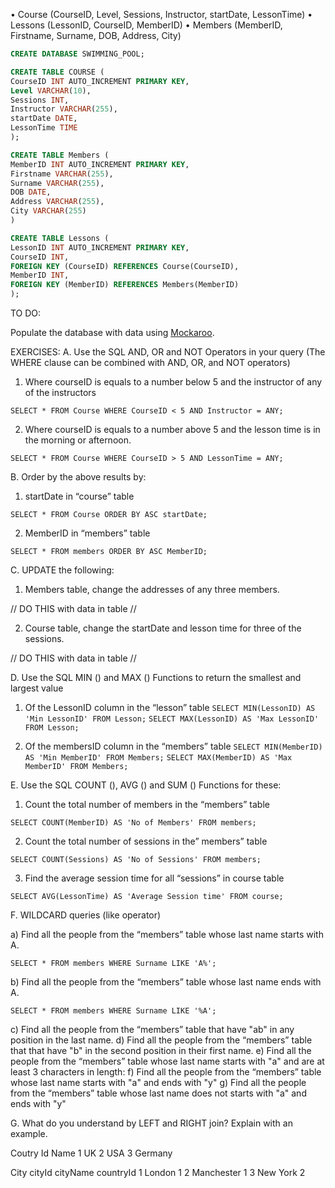 • Course (CourseID, Level, Sessions, Instructor, startDate, LessonTime)
• Lessons (LessonID, CourseID, MemberID)
• Members (MemberID, Firstname, Surname, DOB, Address, City)

```sql
CREATE DATABASE SWIMMING_POOL;

CREATE TABLE COURSE (
CourseID INT AUTO_INCREMENT PRIMARY KEY,
Level VARCHAR(10),
Sessions INT,
Instructor VARCHAR(255),
startDate DATE,
LessonTime TIME
);

CREATE TABLE Members (
MemberID INT AUTO_INCREMENT PRIMARY KEY,
Firstname VARCHAR(255),
Surname VARCHAR(255),
DOB DATE,
Address VARCHAR(255),
City VARCHAR(255)
)

CREATE TABLE Lessons (
LessonID INT AUTO_INCREMENT PRIMARY KEY,
CourseID INT,
FOREIGN KEY (CourseID) REFERENCES Course(CourseID),
MemberID INT,
FOREIGN KEY (MemberID) REFERENCES Members(MemberID)
);
```

TO DO:

Populate the database with data using [Mockaroo](https://www.mockaroo.com/).

EXERCISES:
A. Use the SQL AND, OR and NOT Operators in your query (The WHERE clause can be combined with AND, OR, and NOT operators)

1. Where courseID is equals to a number below 5 and the instructor of any of the instructors

`SELECT * FROM Course WHERE CourseID < 5 AND Instructor = ANY;`

2. Where courseID is equals to a number above 5 and the lesson time is in the morning or afternoon.

`SELECT * FROM Course WHERE CourseID > 5 AND LessonTime = ANY;`

B. Order by the above results by:

1.  startDate in “course” table

`SELECT * FROM Course ORDER BY ASC startDate;`

2.  MemberID in “members” table

`SELECT * FROM members ORDER BY ASC MemberID;`

C. UPDATE the following:

1.  Members table, change the addresses of any three members.

// DO THIS with data in table //

2.  Course table, change the startDate and lesson time for three of the sessions.

// DO THIS with data in table //

D. Use the SQL MIN () and MAX () Functions to return the smallest and largest value

1. Of the LessonID column in the “lesson” table
   `SELECT MIN(LessonID) AS 'Min LessonID' FROM Lesson;`
   `SELECT MAX(LessonID) AS 'Max LessonID' FROM Lesson;`

2. Of the membersID column in the “members” table
   `SELECT MIN(MemberID) AS 'Min MemberID' FROM Members;`
   `SELECT MAX(MemberID) AS 'Max MemberID' FROM Members;`

E. Use the SQL COUNT (), AVG () and SUM () Functions for these:

1. Count the total number of members in the “members” table

`SELECT COUNT(MemberID) AS 'No of Members' FROM members;`

2. Count the total number of sessions in the” members” table

`SELECT COUNT(Sessions) AS 'No of Sessions' FROM members;`

3. Find the average session time for all “sessions” in course table

`SELECT AVG(LessonTime) AS 'Average Session time' FROM course;`

F. WILDCARD queries (like operator)

a) Find all the people from the “members” table whose last name starts with A.

`SELECT * FROM members WHERE Surname LIKE 'A%';`

b) Find all the people from the “members” table whose last name ends with A.

`SELECT * FROM members WHERE Surname LIKE '%A';`

c) Find all the people from the “members” table that have "ab" in any position in the last name.
d) Find all the people from the “members” table that that have "b" in the second position in their first name.
e) Find all the people from the “members” table whose last name starts with "a" and are at least 3 characters in length:
f) Find all the people from the “members” table whose last name starts with "a" and ends with "y"
g) Find all the people from the “members” table whose last name does not starts with "a" and ends with "y"

G. What do you understand by LEFT and RIGHT join? Explain with an example.

Coutry
Id Name
1 UK
2 USA
3 Germany

City
cityId cityName countryId
1 London 1
2 Manchester 1
3 New York 2

```

```
